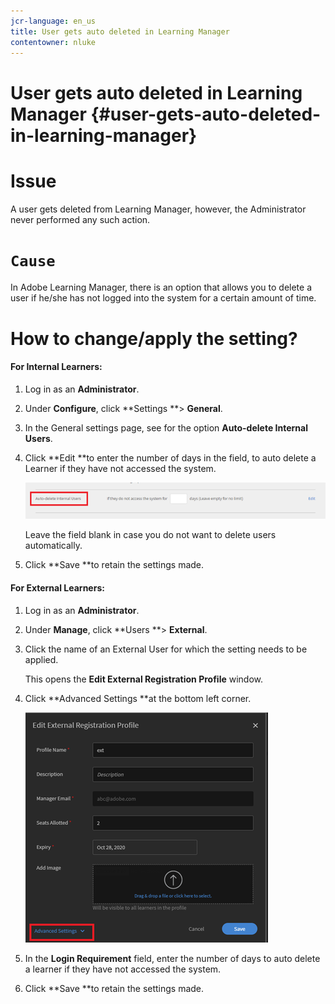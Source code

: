 ```yaml
---
jcr-language: en_us
title: User gets auto deleted in Learning Manager
contentowner: nluke
---
```



# User gets auto deleted in Learning Manager {#user-gets-auto-deleted-in-learning-manager}

# Issue

A user gets deleted from Learning Manager, however, the Administrator never performed any such action.

# `Cause`

In Adobe Learning Manager, there is an option that allows you to delete a user if he/she has not logged into the system for a certain amount of time.

# How to change/apply the setting?

#### For Internal Learners:

1. Log in as an **Administrator**.
1. Under **Configure**, click **Settings **> **General**.
1. In the General settings page, see for the option **Auto-delete Internal Users**.
1. Click **Edit **to enter the number of days in the field, to auto delete a Learner if they have not accessed the system.&nbsp;

   ![](assets/cp-autodelete-internal.png)

   Leave the field blank in case you do not want to delete users automatically.

1. Click **Save **to retain the settings made.

#### For External Learners:

1. Log in as an **Administrator**.
1. Under **Manage**, click **Users **> **External**.
1. Click the name of an External User for which the setting needs to be applied.

   This opens the **Edit External Registration Profile** window.

1. Click **Advanced Settings **at the bottom left corner.

   ![](assets/cp-autodelete-external.png)

1. In the **Login Requirement** field, enter the number of days to auto delete a learner if they have not accessed the system.&nbsp;
1. Click **Save **to retain the settings made.

